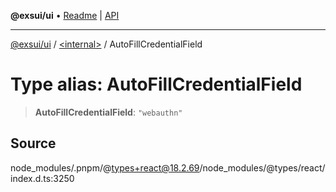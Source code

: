 **@exsui/ui** • [Readme](../../README.md) \| [API](../../globals.md)

***

[@exsui/ui](../../README.md) / [\<internal\>](../README.md) / AutoFillCredentialField

# Type alias: AutoFillCredentialField

> **AutoFillCredentialField**: `"webauthn"`

## Source

node\_modules/.pnpm/@types+react@18.2.69/node\_modules/@types/react/index.d.ts:3250
